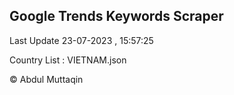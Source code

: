 

## Google Trends Keywords Scraper 
 
Last Update 23-07-2023 , 15:57:25

Country List :
VIETNAM.json



© Abdul Muttaqin 
